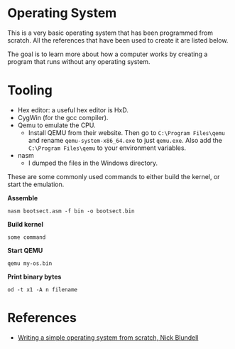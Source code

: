 # Operating System

This is a very basic operating system that has been programmed from scratch. All the references that have been used to create it are listed below.

The goal is to learn more about how a computer works by creating a program that runs without any operating system.

# Tooling

 * Hex editor: a useful hex editor is HxD.
 * CygWin (for the gcc compiler).
 * Qemu to emulate the CPU.
   * Install QEMU from their website. Then go to `C:\Program Files\qemu` and rename `qemu-system-x86_64.exe` to just `qemu.exe`. Also add the `C:\Program Files\qemu` to your environment variables.
 * nasm
   * I dumped the files in the Windows directory. 

These are some commonly used commands to either build the kernel, or start the emulation.

**Assemble**

`nasm bootsect.asm -f bin -o bootsect.bin`

**Build kernel**

`some command`

**Start QEMU**

`qemu my-os.bin`

**Print binary bytes**

`od -t x1 -A n filename`

# References

 - [Writing a simple operating system from scratch, Nick Blundell](https://www.cs.bham.ac.uk/~exr/lectures/opsys/10_11/lectures/os-dev.pdf)